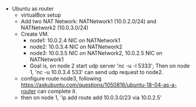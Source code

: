 * Ubuntu as router
  * virtualBox setup
  * Add two NAT Network: NATNetwork1 (10.0.2.0/24) and NATNetwork2 (10.0.3.0/24)
  * Create VM.
    * node1: 10.0.2.4 NIC on NATNetwork1
    * node2: 10.0.3.4 NIC on NATNetwork2
    * node3: 10.0.3.5 NIC on NATNetwork2,  10.0.2.5 NIC on NATNetwork1
    * Goal is, on node 2 start udp server 'nc -u -l 5333'; Then on node 1, 'nc -u 10.0.3.4 533' can send udp request to node2.
  * configure route node3, following https://askubuntu.com/questions/1050816/ubuntu-18-04-as-a-router can complete it.
  * then on node 1, 'ip add route add 10.0.3.0/23 via 10.0.2.5'

